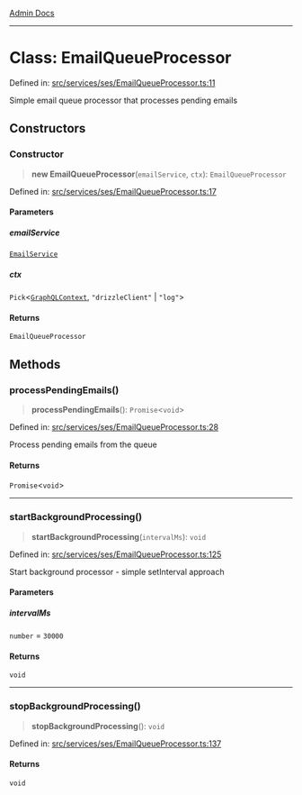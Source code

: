 [Admin Docs](/)

***

# Class: EmailQueueProcessor

Defined in: [src/services/ses/EmailQueueProcessor.ts:11](https://github.com/Sourya07/talawa-api/blob/ead7a48e0174153214ee7311f8b242ee1c1a12ca/src/services/ses/EmailQueueProcessor.ts#L11)

Simple email queue processor that processes pending emails

## Constructors

### Constructor

> **new EmailQueueProcessor**(`emailService`, `ctx`): `EmailQueueProcessor`

Defined in: [src/services/ses/EmailQueueProcessor.ts:17](https://github.com/Sourya07/talawa-api/blob/ead7a48e0174153214ee7311f8b242ee1c1a12ca/src/services/ses/EmailQueueProcessor.ts#L17)

#### Parameters

##### emailService

[`EmailService`](../../EmailService/classes/EmailService.md)

##### ctx

`Pick`\<[`GraphQLContext`](../../../../graphql/context/type-aliases/GraphQLContext.md), `"drizzleClient"` \| `"log"`\>

#### Returns

`EmailQueueProcessor`

## Methods

### processPendingEmails()

> **processPendingEmails**(): `Promise`\<`void`\>

Defined in: [src/services/ses/EmailQueueProcessor.ts:28](https://github.com/Sourya07/talawa-api/blob/ead7a48e0174153214ee7311f8b242ee1c1a12ca/src/services/ses/EmailQueueProcessor.ts#L28)

Process pending emails from the queue

#### Returns

`Promise`\<`void`\>

***

### startBackgroundProcessing()

> **startBackgroundProcessing**(`intervalMs`): `void`

Defined in: [src/services/ses/EmailQueueProcessor.ts:125](https://github.com/Sourya07/talawa-api/blob/ead7a48e0174153214ee7311f8b242ee1c1a12ca/src/services/ses/EmailQueueProcessor.ts#L125)

Start background processor - simple setInterval approach

#### Parameters

##### intervalMs

`number` = `30000`

#### Returns

`void`

***

### stopBackgroundProcessing()

> **stopBackgroundProcessing**(): `void`

Defined in: [src/services/ses/EmailQueueProcessor.ts:137](https://github.com/Sourya07/talawa-api/blob/ead7a48e0174153214ee7311f8b242ee1c1a12ca/src/services/ses/EmailQueueProcessor.ts#L137)

#### Returns

`void`
